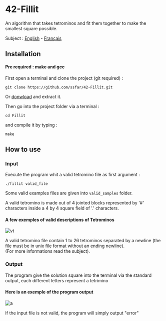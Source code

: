 # 42-Fillit
An algorithm that takes tetrominos and fit them together to make the smallest square possible.

Subject : [English](https://github.com/ssfar/42-Subjects.pdf/blob/master/fillit.en.pdf) - [Français](https://github.com/ssfar/42-Subjects.pdf/blob/master/fillit.fr.pdf)

## Installation
#### Pre required : make and gcc 

First open a terminal and clone the project (git required) : 
```
git clone https://github.com/ssfar/42-Fillit.git
```
Or [donwload](https://github.com/ssfar/42-Fillit/archive/master.zip) and extract it.

Then go into the project folder via a terminal :

```
cd Fillit
```
and compile it by typing :

```
make
```

## How to use

### Input

Execute the program whit a valid tetromino file as first argument :
```
./fillit valid_file
```
Some valid examples files are given into ``` valid_samples ``` folder.

A valid tetromino is made out of 4 jointed blocks represented by '#' characters inside a 4 by 4 square field of '.' characters.  
#### A few exemples of valid descriptions of Tetrominos

![vt](https://user-images.githubusercontent.com/45463065/86272939-b22adf80-bbcf-11ea-9b2a-a31a990aff8b.PNG)

A valid tetromino file contain 1 to 26 tetrominos separated by a newline (the file must be in unix file format without an ending newline).  
(For more informations read the subject).



### Output

The program give the solution square into the terminal via the standard output, each different letters represent a tetrimino
#### Here is an exemple of the program output 
![a](https://user-images.githubusercontent.com/45463065/86276737-ba861900-bbd5-11ea-8cbe-3bfb02c4d6b3.jpg)

If the input file is not valid, the program will simply output "error"
